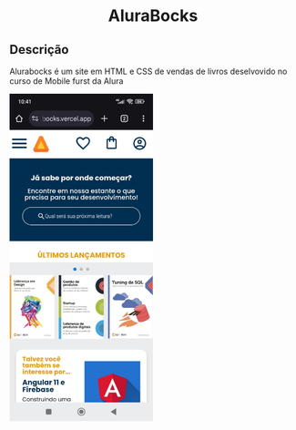 <h1 align="center"> AluraBocks</h1>

<h2 > Descrição </h2>

<p>
Alurabocks é um site em HTML e CSS de vendas de livros deselvovido no curso de Mobile furst da Alura </p>



<img width="50%" src="assets/Alurabocks-mobile.jpeg">



